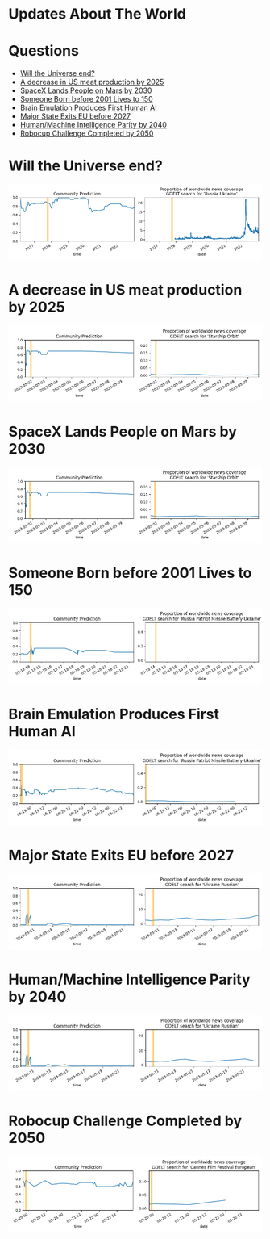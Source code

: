 
Updates About The World
=======================

Questions
=========

* [Will the Universe end?](#will-the-universe-end)
* [A decrease in US meat production by 2025](#a-decrease-in-us-meat-production-by-2025)
* [SpaceX Lands People on Mars by 2030](#spacex-lands-people-on-mars-by-2030)
* [Someone Born before 2001 Lives to 150](#someone-born-before-2001-lives-to-150)
* [Brain Emulation Produces First Human AI](#brain-emulation-produces-first-human-ai)
* [Major State Exits EU before 2027](#major-state-exits-eu-before-2027)
* [Human/Machine Intelligence Parity by 2040](#humanmachine-intelligence-parity-by-2040)
* [Robocup Challenge Completed by 2050](#robocup-challenge-completed-by-2050)

# Will the Universe end?


![Will the Universe end?](assets/01.png)
# A decrease in US meat production by 2025


![A decrease in US meat production by 2025](assets/02.png)
# SpaceX Lands People on Mars by 2030


![SpaceX Lands People on Mars by 2030](assets/03.png)
# Someone Born before 2001 Lives to 150


![Someone Born before 2001 Lives to 150](assets/04.png)
# Brain Emulation Produces First Human AI


![Brain Emulation Produces First Human AI](assets/05.png)
# Major State Exits EU before 2027


![Major State Exits EU before 2027](assets/06.png)
# Human/Machine Intelligence Parity by 2040


![Human/Machine Intelligence Parity by 2040](assets/07.png)
# Robocup Challenge Completed by 2050


![Robocup Challenge Completed by 2050](assets/08.png)